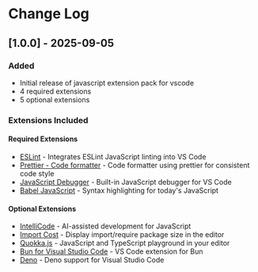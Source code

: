 # Change Log

## [1.0.0] - 2025-09-05

### Added

- Initial release of javascript extension pack for vscode
- 4 required extensions
- 5 optional extensions

### Extensions Included

#### Required Extensions

- [ESLint](https://marketplace.visualstudio.com/items?itemName=dbaeumer.vscode-eslint) - Integrates ESLint JavaScript linting into VS Code
- [Prettier - Code formatter](https://marketplace.visualstudio.com/items?itemName=esbenp.prettier-vscode) - Code formatter using prettier for consistent code style
- [JavaScript Debugger](https://marketplace.visualstudio.com/items?itemName=ms-vscode.js-debug) - Built-in JavaScript debugger for VS Code
- [Babel JavaScript](https://marketplace.visualstudio.com/items?itemName=mgmcdermott.vscode-language-babel) - Syntax highlighting for today&#x27;s JavaScript

#### Optional Extensions

- [IntelliCode](https://marketplace.visualstudio.com/items?itemName=VisualStudioExptTeam.vscodeintellicode) - AI-assisted development for JavaScript
- [Import Cost](https://marketplace.visualstudio.com/items?itemName=wix.vscode-import-cost) - Display import/require package size in the editor
- [Quokka.js](https://marketplace.visualstudio.com/items?itemName=WallabyJs.quokka-vscode) - JavaScript and TypeScript playground in your editor
- [Bun for Visual Studio Code](https://marketplace.visualstudio.com/items?itemName=oven.bun-vscode) - VS Code extension for Bun
- [Deno](https://marketplace.visualstudio.com/items?itemName=denoland.vscode-deno) - Deno support for Visual Studio Code
